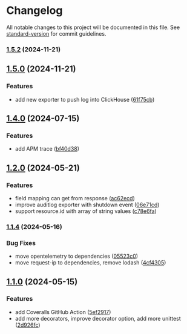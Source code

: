 # Changelog

All notable changes to this project will be documented in this file. See [standard-version](https://github.com/conventional-changelog/standard-version) for commit guidelines.

### [1.5.2](https://github.com/thanhlcm90/nestjs-auditlog/compare/v1.5.0...v1.5.2) (2024-11-21)

## [1.5.0](https://github.com/thanhlcm90/nestjs-auditlog/compare/v1.4.0...v1.5.0) (2024-11-21)


### Features

* add new exporter to push log into ClickHouse ([61f75cb](https://github.com/thanhlcm90/nestjs-auditlog/commit/61f75cbd62ec45cef60e9f7aaa92d242228b17d8))

## [1.4.0](https://github.com/thanhlcm90/nestjs-auditlog/compare/v1.2.0...v1.4.0) (2024-07-15)


### Features

* add APM trace ([bf40d38](https://github.com/thanhlcm90/nestjs-auditlog/commit/bf40d38e8ddcfdaec2dbc7245fa75c7f2e72fd10))

## [1.2.0](https://github.com/thanhlcm90/nestjs-auditlog/compare/v1.1.4...v1.2.0) (2024-05-21)


### Features

* field mapping can get from response ([ac62ecd](https://github.com/thanhlcm90/nestjs-auditlog/commit/ac62ecda89c03ea1d2b3328ac060089bda763692))
* improve auditlog exporter with shutdown event ([06e71cd](https://github.com/thanhlcm90/nestjs-auditlog/commit/06e71cd49e1c6357e648bf387511af01bad774ae))
* support resource.id with array of string values ([c78e6fa](https://github.com/thanhlcm90/nestjs-auditlog/commit/c78e6faade93625cf0ad6d46b19f919a3fae6bae))

### [1.1.4](https://github.com/thanhlcm90/nestjs-auditlog/compare/v1.1.0...v1.1.4) (2024-05-16)


### Bug Fixes

* move opentelemetry to dependencies ([05523c0](https://github.com/thanhlcm90/nestjs-auditlog/commit/05523c0854443ba851c5ce7e7662cf9289d8c320))
* move request-ip to dependencies, remove lodash ([4cf4305](https://github.com/thanhlcm90/nestjs-auditlog/commit/4cf43050d23772db36378b251c63a6df7393271a))

## [1.1.0](https://github.com/thanhlcm90/nestjs-auditlog/compare/v1.0.0...v1.1.0) (2024-05-15)


### Features

* add Coveralls GitHub Action ([5ef2917](https://github.com/thanhlcm90/nestjs-auditlog/commit/5ef2917f3ad081714761cceccfbedfb52deb2f54))
* add more decorators, improve decorator option, add more unittest ([2d926fc](https://github.com/thanhlcm90/nestjs-auditlog/commit/2d926fc34291b1dd11bb411be4d09aab4bd620c5))
